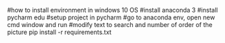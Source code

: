 #how to install environment in windows 10 OS
#install anaconda 3
#install pycharm edu
#setup project in pycharm
#go to anaconda env, open new cmd window and run
#modify text to search and number of order of the picture
pip install -r requirements.txt
